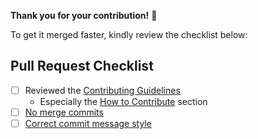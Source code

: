 **Thank you for your contribution!** 🙌

To get it merged faster, kindly review the checklist below:

## Pull Request Checklist
- [ ] Reviewed the [Contributing Guidelines](https://github.com/SAP/ui5-linter/blob/main/CONTRIBUTING.md#-contributing-code)
    + Especially the [How to Contribute](https://github.com/SAP/ui5-linter/blob/main/CONTRIBUTING.md#how-to-contribute) section 
- [ ] [No merge commits](https://github.com/SAP/ui5-linter/blob/main/docs/Guidelines.md#no-merge-commits)
- [ ] [Correct commit message style](https://github.com/SAP/ui5-linter/blob/main/docs/Guidelines.md#commit-message-style)
